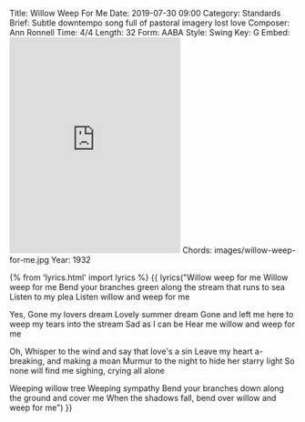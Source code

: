 Title: Willow Weep For Me
Date: 2019-07-30 09:00
Category: Standards
Brief: Subtle downtempo song full of pastoral imagery lost love
Composer: Ann Ronnell
Time: 4/4
Length: 32
Form: AABA
Style: Swing
Key: G
Embed: <iframe src="https://open.spotify.com/embed/user/thatdavidmiller/playlist/33cjN0xk18POFn1ijh1rpZ" width="300" height="380" frameborder="0" allowtransparency="true" allow="encrypted-media"></iframe>
Chords: images/willow-weep-for-me.jpg
Year: 1932

{% from 'lyrics.html' import lyrics %}
{{ lyrics("Willow weep for me
Willow weep for me
Bend your branches green along the stream that runs to sea
Listen to my plea
Listen willow and weep for me

Yes, Gone my lovers dream
Lovely summer dream
Gone and left me here to weep my tears into the stream
Sad as I can be
Hear me willow and weep for me

Oh, Whisper to the wind and say that love's a sin
Leave my heart a-breaking, and making a moan
Murmur to the night to hide her starry light
So none will find me sighing, crying all alone

Weeping willow tree
Weeping sympathy
Bend your branches down along the ground and cover me
When the shadows fall, bend over willow and weep for me") }}
